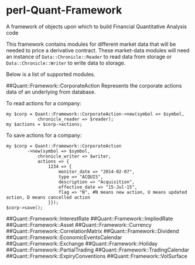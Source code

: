 # perl-Quant-Framework
A framework of objects upon which to build Financial Quantitative Analysis code

This framework contains modules for different market data that will be needed to price a derivative contract. These market-data modules will need an instance of `Data::Chronicle::Reader` to read data from storage or `Data::Chronicle::Writer` to write data to storage.

Below is a list of supported modules.

##Quant::Framework::CorporateAction
Represents the corporate actions data of an underlying from database. 

To read actions for a company:
```
my $corp = Quant::Framework::CorporateAction->new(symbol => $symbol,
            chronicle_reader => $reader);
my $actions = $corp->actions;
```
To save actions for a company:
```
my $corp = Quant::Framework::CorporateAction
        ->new(symbol => $symbol, 
            chronicle_writer => $writer,
            actions => {
                1234 => {
                    monitor_date => "2014-02-07",
                    type => "ACQUIS",
                    description => "Acquisition",
                    effective_date => "15-Jul-15",
                    flag => "N", #N means new action, U means updated action, D means cancelled action
                }});
$corp->save();
```
##Quant::Framework::InterestRate
##Quant::Framework::ImpliedRate
##Quant::Framework::Asset
##Quant::Framework::Currency
##Quant::Framework::CorrelationMatrix
##Quant::Framework::Dividend
##Quant::Framework::EconomicEventsCalendar
##Quant::Framework::Exchange
##Quant::Framework::Holiday
##Quant::Framework::PartialTrading
##Quant::Framework::TradingCalendar
##Quant::Framework::ExpiryConventions
##Quant::Framework::VolSurface
